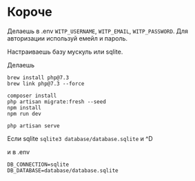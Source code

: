 # Короче

Делаешь в .env `WITP_USERNAME`, `WITP_EMAIL`, `WITP_PASSWORD`. Для авторизации используй емейл и пароль.

Настраиваешь базу мускуль или sqlite.

Делаешь
```
brew install php@7.3
brew link php@7.3 --force

composer install
php artisan migrate:fresh --seed
npm install
npm run dev

php artisan serve
```

Если sqlite `sqlite3 database/database.sqlite` и ^D

и в .env
```
DB_CONNECTION=sqlite
DB_DATABASE=database/database.sqlite
```
